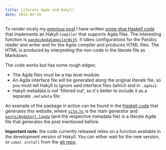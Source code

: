 ```yaml
---
title: Literate Agda and Hakyll
date: 2013-04-19
---
```


To render nicely my [previous post](/posts/AgdaSort.html) I have written [some
glue Haskell code](http://hackage.haskell.org/package/hakyll-agda) that
implements an Hakyll `Compiler` that supports Agda files.  The interesting
function is
[`pandocAgdaCompilerWith`](https://github.com/bitonic/website/blob/master/Hakyll/Web/Agda.hs#L164).
It takes configurations for the Pandoc reader and writer and for the Agda
compiler and produces HTML files.  The HTML is produced by interpreting the
non-code in the literate file as Markdown.

The code works but has some rough edges:

* The Agda files must be a top level module.
* An Agda interface file will be generated along the original literate file, so
  you must tell Hakyll to ignore said interface files (which end in `.agdai`).
* Hakyll metadata is not 'filtered out', so it's better to include it as a
  separate `.metadata` file.

An example of the package in action can be found in the
[Haskell code](https://github.com/bitonic/website) that generates this website,
where [`site.hs`](https://github.com/bitonic/website/blob/master/site.hs) is the
main generator and
[`posts/AgdaSort.lagda`](https://github.com/bitonic/website/blob/master/posts/AgdaSort.lagda)
(and the respective metadata file) is a literate Agda file that generates the
post mentioned before.

**Important note**: the code currently released relies on a function available
in the development version of Hakyll.  You can either wait for the new version,
or `cabal install` from the [git repo](https://github.com/jaspervdj/hakyll).
